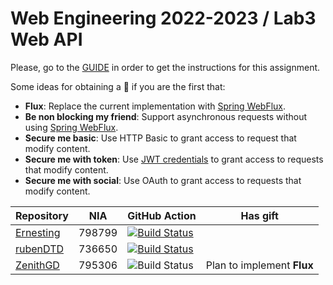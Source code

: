 # Web Engineering 2022-2023 / Lab3 Web API

Please, go to the [GUIDE](docs/GUIDE.md) in order to get the instructions for this assignment.

Some ideas for obtaining a :gift: if you are the first that:

- **Flux**: Replace the current implementation with [Spring WebFlux](https://docs.spring.io/spring-framework/docs/current/reference/html/web-reactive.html).
- **Be non blocking my friend**: Support asynchronous requests without using [Spring WebFlux](https://docs.spring.io/spring-framework/docs/current/reference/html/web-reactive.html).
- **Secure me basic**: Use HTTP Basic to grant access to request that modify content.
- **Secure me with token**: Use [JWT credentials](https://jwt.io/) to grant access to requests that modify content.
- **Secure me with social**: Use OAuth to grant access to requests that modify content.

|Repository | NIA    | GitHub Action | Has gift |
|-----------|--------|---------------|----- |
| [Ernesting](https://github.com/Ernesting/lab3-web-api/tree/work) | 798799 | [![Build Status](https://github.com/Ernesting/lab3-web-api/actions/workflows/CI.yml/badge.svg?branch=work&event=push)](https://github.com/Ernesting/lab3-web-api/actions/workflows/CI.yml) 
| [rubenDTD](https://github.com/rubenDTD/lab3-web-api/tree/work) | 736650 | [![Build Status](https://github.com/rubenDTD/lab3-web-api/actions/workflows/CI.yml/badge.svg?branch=work&event=push)](https://github.com/rubenDTD/lab3-web-api/actions/workflows/CI.yml) |
| [ZenithGD](https://github.com/ZenithGD/lab3-web-api/tree/work) | 795306 | ![Build Status](https://github.com/ZenithGD/lab3-web-api/actions/workflows/CI.yml/badge.svg?branch=work&event=push) | Plan to implement **Flux** |
